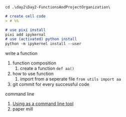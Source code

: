 

```md
cd .\day2\Day2-FunctionsAndProjectOrganization\

# create cell code
> # %%

# use pixi install
pixi add ipykernal
# use (activated) python install
python -m ipykernel install --user
```

write a function

1. function composition
   1. create a function `def aa()`
2. how to use function
   1. import from a seperate file `from utils import aa`
3. git commit for every successful code

command line 
1. [Using as a command line tool](https://nbconvert.readthedocs.io/en/latest/usage.html)
2. paper mill